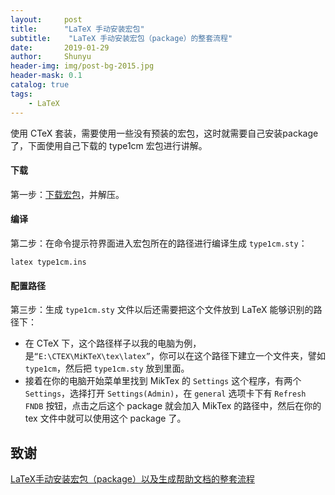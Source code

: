 ```yaml
---
layout:     post
title:      "LaTeX 手动安装宏包"
subtitle:    "LaTeX 手动安装宏包（package）的整套流程"
date:       2019-01-29
author:     Shunyu
header-img: img/post-bg-2015.jpg
header-mask: 0.1
catalog: true
tags:
    - LaTeX
---
```




使用 CTeX 套装，需要使用一些没有预装的宏包，这时就需要自己安装package了，下面使用自己下载的 type1cm 宏包进行讲解。



#### 下载

第一步：[下载宏包](https://www.ctan.org/pkg)，并解压。



#### 编译

第二步：在命令提示符界面进入宏包所在的路径进行编译生成 `type1cm.sty`：

```
latex type1cm.ins
```



#### 配置路径

第三步：生成 `type1cm.sty` 文件以后还需要把这个文件放到 LaTeX 能够识别的路径下：

- 在 CTeX 下，这个路径样子以我的电脑为例，是`“E:\CTEX\MiKTeX\tex\latex”`，你可以在这个路径下建立一个文件夹，譬如 `type1cm`，然后把 `type1cm.sty` 放到里面。
- 接着在你的电脑开始菜单里找到 MikTex 的 `Settings` 这个程序，有两个 `Settings`，选择打开 `Settings(Admin)`，在 `general` 选项卡下有 `Refresh FNDB` 按钮，点击之后这个 package 就会加入 MikTex 的路径中，然后在你的 tex 文件中就可以使用这个 package 了。



## 致谢

[LaTeX手动安装宏包（package）以及生成帮助文档的整套流程](https://www.cnblogs.com/csucat/p/5142459.html)